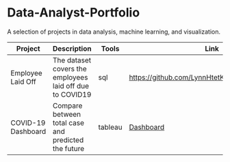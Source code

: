 # Data-Analyst-Portfolio
A selection of projects in data analysis, machine learning, and visualization.

| Project | Description | Tools | Link |
|---------|-------------|-------|------|
| Employee Laid Off | The dataset covers the employees laid off due to COVID19 | sql | https://github.com/LynnHtetKyaw95/World_LaidOff |
| COVID-19 Dashboard | Compare between total case and predicted the future  | tableau | [Dashboard](https://public.tableau.com/app/profile/lynn.htet.kyaw/viz/Covid-19Dashboard_17190712554910/Dashboard1) |
